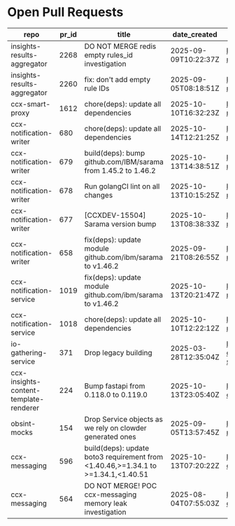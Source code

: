 # Open Pull Requests
repo | pr_id | title | date_created | url | author | ci_status
---|---|---|---|---|---|---
insights-results-aggregator | 2268 | DO NOT MERGE redis empty rules_id investigation | 2025-09-09T10:22:37Z | https://github.com/RedHatInsights/insights-results-aggregator/pull/2268 | Jakub007d | failed
insights-results-aggregator | 2260 | fix: don't add empty rule IDs | 2025-09-05T08:18:51Z | https://github.com/RedHatInsights/insights-results-aggregator/pull/2260 | juandspy | ok
ccx-smart-proxy | 1612 | chore(deps): update all dependencies | 2025-10-10T16:32:23Z | https://github.com/RedHatInsights/insights-results-smart-proxy/pull/1612 | app/red-hat-konflux | failed
ccx-notification-writer | 680 | chore(deps): update all dependencies | 2025-10-14T12:21:25Z | https://github.com/RedHatInsights/ccx-notification-writer/pull/680 | app/red-hat-konflux | failed
ccx-notification-writer | 679 | build(deps): bump github.com/IBM/sarama from 1.45.2 to 1.46.2 | 2025-10-13T14:38:51Z | https://github.com/RedHatInsights/ccx-notification-writer/pull/679 | app/dependabot | failed
ccx-notification-writer | 678 | Run golangCI lint on all changes | 2025-10-13T10:15:25Z | https://github.com/RedHatInsights/ccx-notification-writer/pull/678 | ikerreyes | failed
ccx-notification-writer | 677 | [CCXDEV-15504] Sarama version bump | 2025-10-13T08:38:33Z | https://github.com/RedHatInsights/ccx-notification-writer/pull/677 | ikerreyes | failed
ccx-notification-writer | 658 | fix(deps): update module github.com/ibm/sarama to v1.46.2 | 2025-09-21T08:26:55Z | https://github.com/RedHatInsights/ccx-notification-writer/pull/658 | app/red-hat-konflux | failed
ccx-notification-service | 1019 | fix(deps): update module github.com/ibm/sarama to v1.46.2 | 2025-10-13T20:21:47Z | https://github.com/RedHatInsights/ccx-notification-service/pull/1019 | app/red-hat-konflux | failed
ccx-notification-service | 1018 | chore(deps): update all dependencies | 2025-10-10T12:22:12Z | https://github.com/RedHatInsights/ccx-notification-service/pull/1018 | app/red-hat-konflux | failed
io-gathering-service | 371 | Drop legacy building | 2025-03-28T12:35:04Z | https://github.com/RedHatInsights/insights-operator-gathering-conditions-service/pull/371 | ikerreyes | failed
ccx-insights-content-template-renderer | 224 | Bump fastapi from 0.118.0 to 0.119.0 | 2025-10-13T23:05:40Z | https://github.com/RedHatInsights/insights-content-template-renderer/pull/224 | app/dependabot | failed
obsint-mocks | 154 | Drop Service objects as we rely on clowder generated ones | 2025-09-05T13:57:45Z | https://github.com/RedHatInsights/obsint-mocks/pull/154 | ikerreyes | ok
ccx-messaging | 596 | build(deps): update boto3 requirement from <1.40.46,>=1.34.1 to >=1.34.1,<1.40.51 | 2025-10-13T07:20:22Z | https://github.com/RedHatInsights/insights-ccx-messaging/pull/596 | app/dependabot | failed
ccx-messaging | 564 | DO NOT MERGE! POC ccx-messaging memory leak investigation | 2025-08-04T07:55:03Z | https://github.com/RedHatInsights/insights-ccx-messaging/pull/564 | Jakub007d | failed


